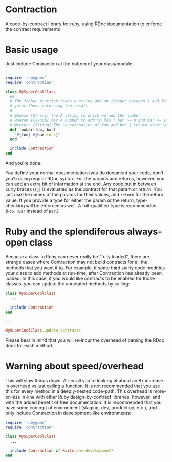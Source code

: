 Contraction
===========

A code-by-contract library for ruby, using RDoc documentation to enforce the contract requirements

Basic usage
===========

Just include Contraction at the bottom of your class/module:

```ruby

require 'rubygems'
require 'contraction'

class MySuperCoolClass
  ##
  # The foobar function takes a string and an integer between 1 and 100 and
  # joins them, returning the result.
  #
  # @param [String] foo A string to which we add the number
  # @param [Fixnum] bar A number to add to foo { bar >= 0 and bar <= 100 }
  # @return [String] The concatonation of foo and bar { return.start_with?(foo) and return.include?(bar.to_s) }
  def foobar(foo, bar)
    "#{foo} #{bar.to_s}"
  end

  include Contraction
end

```

And you're done.

You define your normal documentation (you do document your code, don't you?)
using regular RDoc syntax. For the params and returns, however, you can add an
extra bit of information at the end. Any code put in between curly braces
(`{}`) is evaluated as the contract for that param or return. You just use the
names of the params for their values, and `return` for the return value. If you
provide a type for either the param or the return, type-checking will be
enforced as well. A full-qualified type is recommended (`Foo::Bar` instead of `Bar`.)

Ruby and the splendiferous always-open class
============================================

Because a class in Ruby can never really be "fully loaded", there are strange
cases where Contraction may not build contracts for all the methods that you
want it to. For example, if some third-party code modifies your class to add
methods at run-time, after Contraction has already been loaded. In this case,
if you would like contracts to be enabled for those classes, you can update the
annotated methods by calling:

```ruby
class MySuperCoolClass
  ...

  include Contraction
end

...

MySuperCoolClass.update_contracts
```

Please bear in mind that you will re-incur the overhead of parsing the RDoc
docs for each method.

Warning about speed/overhead
============================

This will slow things down. All-in-all you're looking at about an 8x increase
in overhead vs just calling a function. It is not recommended that you use this
for every method in a deeply-nested code-path. This overhead is more-or-less
in-line with other Ruby design-by-contract libraries, however, and with the
added benefit of free documentation. It is recommended that you have some
concept of environment (staging, dev, production, etc.), and only include
Contraction in development-like environments:

```ruby
require 'rubygems'
require 'contraction'

class MySuperCoolClass
  ...

  include Contraction if Rails.env.development?
end
```

